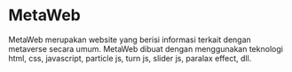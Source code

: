 # MetaWeb
MetaWeb merupakan website yang berisi informasi terkait dengan metaverse secara umum. MetaWeb dibuat dengan menggunakan teknologi html, css, javascript, particle js, turn js, slider js, paralax effect, dll.
